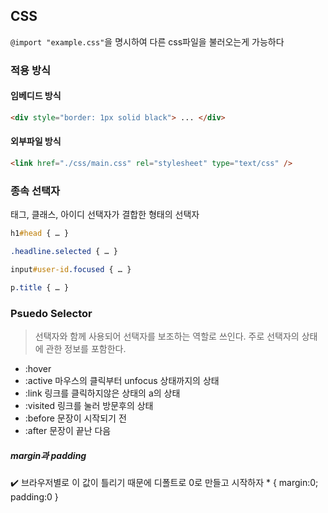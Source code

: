 ## CSS
`@import "example.css"`을 명시하여 다른 css파일을 불러오는게 가능하다
### 적용 방식

#### 임베디드 방식
```HTML
<div style="border: 1px solid black"> ... </div>
```

#### 외부파일 방식
```HTML
<link href="./css/main.css" rel="stylesheet" type="text/css" />
```


### 종속 선택자
태그, 클래스, 아이디 선택자가 결합한 형태의 선택자
```css
h1#head { … }

.headline.selected { … }

input#user-id.focused { … }

p.title { … }
```

### Psuedo Selector
> 선택자와 함께 사용되어 선택자를 보조하는 역할로 쓰인다. 주로 선택자의 상태에 관한 정보를 포함한다.

- :hover
- :active	 마우스의 클릭부터 unfocus 상태까지의 상태
- :link		 링크를 클릭하지않은 상태의 a의 상태
- :visited 링크를 눌러 방문후의 상태
- :before	 문장이 시작되기 전
- :after	 문장이 끝난 다음

##### margin과 padding
✔️ 브라우저별로 이 값이 틀리기 때문에 디폴트로 0로 만들고 시작하자 * { margin:0; padding:0 }
